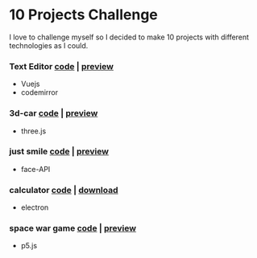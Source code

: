 # 10 Projects Challenge
I love to challenge myself so I decided to make 10 projects with different technologies as I could.
### Text Editor [code](https://github.com/ahmadfathy97/10-projects-challenge/tree/text-editor) |  [preview](https://online-text-editor.netlify.app/)
  * Vuejs
  * codemirror

### 3d-car [code](https://github.com/ahmadfathy97/10-projects-challenge/tree/3d-car) | [preview](https://3d-car.netlify.app/)
  * three.js

### just smile [code](https://github.com/ahmadfathy97/10-projects-challenge/tree/face-recognition) |  [preview](https://just-smile.netlify.app/)
  * face-API

### calculator [code](https://github.com/ahmadfathy97/10-projects-challenge/tree/calculator) | [download](https://github.com/ahmadfathy97/10-projects-challenge/releases/download/Calculator/calculator.Setup.1.0.0.exe)
  * electron

### space war game [code](https://github.com/ahmadfathy97/10-projects-challenge/tree/space-war) | [preview](https://space-war2.netlify.app/)
  * p5.js
